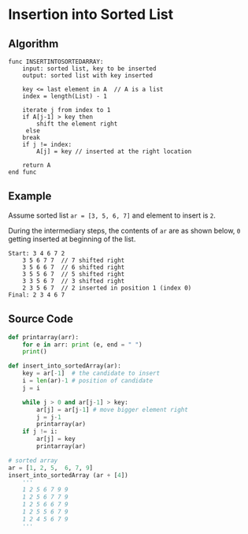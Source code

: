 
# Insertion into Sorted List

## Algorithm 

	func INSERTINTOSORTEDARRAY: 
	    input: sorted list, key to be inserted
	    output: sorted list with key inserted 
	    
	    key <= last element in A  // A is a list
	    index = length(List) - 1 
		
		iterate j from index to 1
        if A[j-1] > key then 
            shift the element right 
         else
        break
		if j != index: 
			A[j] = key // inserted at the right location

		return A 
	end func 

## Example 
Assume sorted list `ar = [3, 5, 6, 7]` and element to insert is `2`. 

During the intermediary steps, the contents of `ar` are as shown below, `0` getting inserted at beginning of the list.

	Start: 3 4 6 7 2 
		3 5 6 7 7  // 7 shifted right
		3 5 6 6 7  // 6 shifted right
		3 5 5 6 7  // 5 shifted right
		3 3 5 6 7  // 3 shifted right
		2 3 5 6 7  // 2 inserted in position 1 (index 0)
	Final: 2 3 4 6 7
		
## Source Code
```python
def printarray(arr):
    for e in arr: print (e, end = " ")
    print()

def insert_into_sortedArray(ar):    
    key = ar[-1]  # the candidate to insert
    i = len(ar)-1 # position of candidate
    j = i

    while j > 0 and ar[j-1] > key: 
        ar[j] = ar[j-1] # move bigger element right
        j = j-1
        printarray(ar)
    if j != i: 
        ar[j] = key
        printarray(ar)

# sorted array 
ar = [1, 2, 5,  6, 7, 9]
insert_into_sortedArray (ar + [4])
	'''
	1 2 5 6 7 9 9 
	1 2 5 6 7 7 9 
	1 2 5 6 6 7 9 
	1 2 5 5 6 7 9 
	1 2 4 5 6 7 9 
	'''
```


<!--stackedit_data:
eyJoaXN0b3J5IjpbMTU4NTk0NTc5MSw4ODg1NjM3OThdfQ==
-->